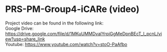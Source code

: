 # PRS-PM-Group4-iCARe (video)
Project video can be found in the following link:   
Google Drive: https://drive.google.com/file/d/1MKuUMMDvalYrpiGgMeDpnBEcT_I_pcnL/view?usp=share_link  
Youtube: https://www.youtube.com/watch?v=stoO-PaAfbo
